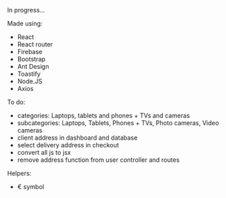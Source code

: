 In progress...

Made using:
- React
- React router
- Firebase
- Bootstrap
- Ant Design
- Toastify
- Node.JS
- Axios

To do:
- categories: Laptops, tablets and phones + TVs and cameras
- subcategories: Laptops, Tablets, Phones + TVs, Photo cameras, Video cameras
- client address in dashboard and database
- select delivery address in checkout
- convert all js to jsx
- remove address function from user controller and routes

Helpers:
- € symbol